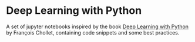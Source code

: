 # Deep Learning with Python
A set of jupyter notebooks inspired by the book [Deep Learning with Python](https://www.manning.com/books/deep-learning-with-python) by François Chollet, containing code snippets and some best practices.
